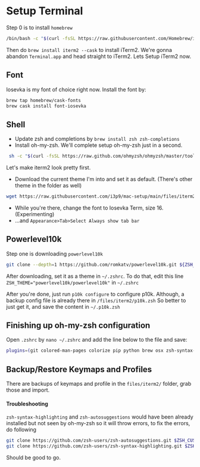 # Setup Terminal

Step 0 is to install `homebrew`

```bash
/bin/bash -c "$(curl -fsSL https://raw.githubusercontent.com/Homebrew/install/HEAD/install.sh)"
```

Then do `brew install iterm2 --cask` to install iTerm2. We're gonna abandon `Terminal.app` and head straight to iTerm2. Lets Setup iTerm2 now. 

## Font

Iosevka is my font of choice right now. Install the font by:

```bash
brew tap homebrew/cask-fonts
brew cask install font-iosevka
```

## Shell

* Update zsh and completions by `brew install zsh zsh-completions`
* Install oh-my-zsh. We'll complete setup oh-my-zsh just in a second.

```bash
 sh -c "$(curl -fsSL https://raw.github.com/ohmyzsh/ohmyzsh/master/tools/install.sh)"
```

Let's make iterm2 look pretty first.

* Download the current theme I'm into and set it as default. (There's other theme in the folder as well)

```bash
wget https://raw.githubusercontent.com/i3p9/mac-setup/main/files/iterm2/vscode.itermcolors
```

* While you're there, change the font to Iosevka Term, size 16. (Experimenting)
* ...and `Appearance>Tab>Select Always show tab bar`

## Powerlevel10k

Step one is downloading `powerlevel10k`

```bash
git clone --depth=1 https://github.com/romkatv/powerlevel10k.git ${ZSH_CUSTOM:-$HOME/.oh-my-zsh/custom}/themes/powerlevel10k
```

After downloading, set it as a theme in `~/.zshrc`. To do that, edit this line `ZSH_THEME="powerlevel10k/powerlevel10k"` in `~/.zshrc`

After you're done, just run `p10k configure` to configure p10k. Although, a backup config file is already there in `/files/iterm2/p10k.zsh` So better to just get it, and save the content in `~/.p10k.zsh`

## Finishing up oh-my-zsh configuration

Open `.zshrc` by `nano ~/.zshrc` and add the line below to the file and save:

```bash
plugins=(git colored-man-pages colorize pip python brew osx zsh-syntax-highlighting zsh-autosuggestions)
```

## Backup/Restore Keymaps and Profiles
There are backups of keymaps and profile in the `files/iterm2/` folder, grab those and import. 

#### Troubleshooting

`zsh-syntax-highlighting` and `zsh-autosuggestions` would have been already installed but not seen by oh-my-zsh so it will throw errors, to fix the errors, do following

```bash
git clone https://github.com/zsh-users/zsh-autosuggestions.git $ZSH_CUSTOM/plugins/zsh-autosuggestions
git clone https://github.com/zsh-users/zsh-syntax-highlighting.git $ZSH_CUSTOM/plugins/zsh-syntax-highlighting
```

Should be good to go. 

